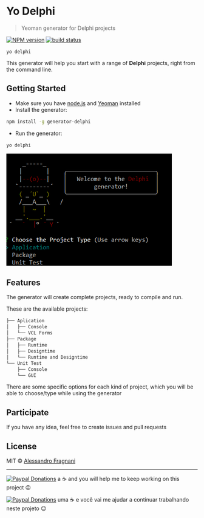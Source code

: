 # Yo Delphi
> Yeoman generator for Delphi projects

[![NPM version](https://badge.fury.io/js/generator-delphi.svg)](https://npmjs.org/package/generator-delphi)
[![build status](https://travis-ci.org/alefragnani/delphi-generator-delphi.svg?branch=master)](https://travis-ci.org/alefragnani/delphi-generator-delphi)

```
yo delphi
```

This generator will help you start with a range of **Delphi** projects, right from the command line.

## Getting Started

* Make sure you have [node.js](https://nodejs.org/) and [Yeoman](http://yeoman.io) installed
* Install the generator: 
```bash
npm install -g generator-delphi
```
* Run the generator: 
```bash
yo delphi
```

![Yo Delphi](images/generator-delphi-start.png)

## Features

The generator will create complete projects, ready to compile and run.

These are the available projects:

```
├── Aplication
│   ├── Console
│   └── VCL Forms
├── Package
│   ├── Runtime
│   ├── Designtime
│   └── Runtime and Designtime
└── Unit Test
    ├── Console
    └── GUI
```

There are some specific options for each kind of project, which you will be able to choose/type while using the generator

## Participate

If you have any idea, feel free to create issues and pull requests

## License

MIT © [Alessandro Fragnani](https://www.github.com/alefragnani)

---

[![Paypal Donations](https://www.paypalobjects.com/en_US/i/btn/btn_donate_SM.gif)](https://www.paypal.com/cgi-bin/webscr?cmd=_donations&business=EP57F3B6FXKTU&lc=US&item_name=Alessandro%20Fragnani&item_number=delphi&currency_code=USD&bn=PP%2dDonationsBF%3abtn_donate_SM%2egif%3aNonHosted) a :coffee: and you will help me to keep working on this project :wink:

[![Paypal Donations](https://www.paypalobjects.com/pt_BR/i/btn/btn_donate_SM.gif)](https://www.paypal.com/cgi-bin/webscr?cmd=_donations&business=EP57F3B6FXKTU&lc=BR&item_name=Alessandro%20Fragnani&item_number=delphi&currency_code=BRL&bn=PP%2dDonationsBF%3abtn_donate_SM%2egif%3aNonHosted) uma :coffee: e você vai me ajudar a continuar trabalhando neste projeto :wink: